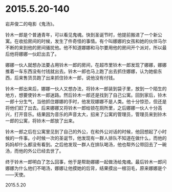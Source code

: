 2015.5.20-140
=============
岩井俊二的电影《鬼汤》。

铃木一郎是个普通青年，可以看见鬼魂。快到圣诞节时，他提前搬进了一个新公寓。在收拾房间的时候，发生了件奇怪的事情。有个叫娜娜的女孩和她的伙伴马尔不断的来到他的房间骚扰他。他不知道娜娜和马尔要用他的房间开个派对，所以最后他将娜娜一伙赶出去了。

娜娜一伙人就想办法要占用铃木一郎的房间，在超市里铃木一郎发现了娜娜，娜娜推着一车东西没有付钱就出去。铃木一郎也马上跑了出去抓住娜娜，认为她偷东西，后来售货员跑了出来抓住铃木一郎，说他没有付钱。

铃木一郎出来后，娜娜一伙人又想办法，将铃木一郎装到袋子里，放到一个陌生的地方，想要使铃木一郎迷路。然后铃木一郎还是找到了自己公寓。回到家后，铃木一郎十分生气，当他抓住娜娜的手时，他发现娜娜不是人类。他十分惊恐，但还是将他们赶了出去。后来娜娜又将铃木一郎给锁在厕所里，之后娜娜一伙人十分高兴，打开音乐。结果因为音乐的声音太大，招来了公寓的管理员，管理员来到铃木一郎的公寓，将铃木一郎放了出来。

铃木一郎之后在公寓里见到了自己的外公，在和外公对话的时候，他回想起了小时候的一件事。小时候一次的圣诞节，他发现有一群人排队不知道在做什么，而他的妈妈却什么都没有看到。之后他发现一群人在排队喝汤，他也帮外公带回去了一碗汤，而他的外公已经去世了。

终于铃木一郎明白了怎么回事，他于是帮助娜娜一起做汤给鬼魂。最后铃木一郎问娜娜为什么他们不喝汤，娜娜让他摸她的后背，结果摸出一根羽毛，原来娜娜是个——天使。

2015.5.20